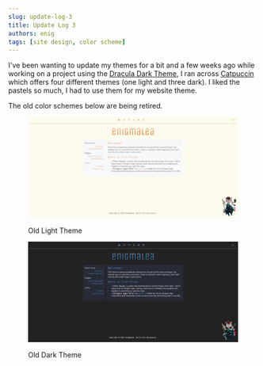 ```yaml
---
slug: update-log-3
title: Update Log 3
authors: enig
tags: [site design, color scheme]
---
```


I've been wanting to update my themes for a bit and a few weeks ago while
working on a project using the [Dracula Dark Theme](https://draculatheme.com), I
ran across [Catpuccin](https://catppuccin.com) which offers four different
themes (one light and three dark). I liked the pastels so much, I had to use them
for my website theme.

The old color schemes below are being retired.

<figure>

![Old Light Theme](./light.png)

<figcaption>Old Light Theme</figcaption>

</figure>

<figure>

![Old Dark Theme](./dark.png)

<figcaption>Old Dark Theme</figcaption>

</figure>
